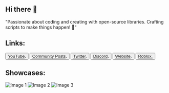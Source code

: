 <div class="container">
    <h2>Hi there 👋</h2>
    <p>
        "Passionate about coding and creating with open-source libraries. Crafting scripts to make things happen! 🚀"
    </p>
</div>

<div class="social-links">
    <h2>Links:</h2>
    <button><a href="https://youtube.com/@BloodGangInc">YouTube,</a></button>
    <button><a href="https://reddit.com/r/4zx16">Community Posts,</a></button>
    <button><a href="https://twitter.com/BloodGangInc">Twitter,</a></button>
    <button><a href="https://linkr.it/blood">Discord,</a></button>
    <button><a href="https://blood-gang-inc.github.io/.github/">Website,</a></button>
    <button><a href="https://www.roblox.com/groups/3901342">Roblox.</a></button>
</div>

<div class="image-section">
    <div class="work-images">
        <h2>Showcases:</h2>
        <img src="https://static.wixstatic.com/media/4585c8_e600e1468e5d4361aca78861e48ff266~mv2.png/v1/fit/w_552,h_498,q_90/4585c8_e600e1468e5d4361aca78861e48ff266~mv2.webp" alt="Image 1">
        <img src="https://static.wixstatic.com/media/4585c8_86a668aa442d4588828dc8e8f9f39e2c~mv2.png/v1/fit/w_533,h_498,q_90/4585c8_86a668aa442d4588828dc8e8f9f39e2c~mv2.webp" alt="Image 2">
        <img src="https://static.wixstatic.com/media/4585c8_ffc5498a37d5475ba36345dc52390439~mv2.png/v1/fit/w_526,h_498,q_90/4585c8_ffc5498a37d5475ba36345dc52390439~mv2.webp" alt="Image 3">
    </div>
</div>
</body>
</html>
